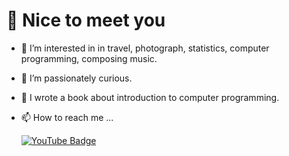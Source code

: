 # 👋 Nice to meet you

- 👀 I’m interested in in travel, photograph, statistics, computer programming, composing music.
- 🌱 I’m passionately curious.
- 📖 I wrote a book about introduction to computer programming.
- 📫 How to reach me ...

  [![YouTube Badge](https://img.shields.io/badge/-YouTuBe-red?style=for-the-badge&logo=youtube&link=https://www.youtube.com/channel/UCK3srTIIG3LtqQRDFH1Gh4A)](https://www.youtube.com/channel/UCK3srTIIG3LtqQRDFH1Gh4A)

<!---
himoon/himoon is a ✨ special ✨ repository because its `README.md` (this file) appears on your GitHub profile.
You can click the Preview link to take a look at your changes.
--->
